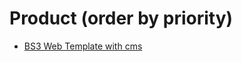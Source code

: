Product (order by priority)
===================
<ul>
	<li><p><a href="https://github.com/nervoustwit/medicuscorda">BS3 Web Template with cms</a></p></li>
</ul>

